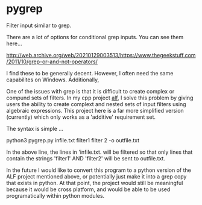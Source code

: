 # pygrep

Filter input similar to grep.

There are a lot of options for conditional grep inputs.  You can see them here...

http://web.archive.org/web/20210129003513/https://www.thegeekstuff.com/2011/10/grep-or-and-not-operators/


I find these to be generally decent.  However, I often need the same capabilites on Windows.  Additionally, 


One of the issues with grep is that it is difficult to create complex or compund sets of filters.  In my 
cpp project [alf](https://github.com/zkSNARK/alf), I solve this problem by giving users the ability to 
create complext and nested sets of input filters using algebraic expressions.  This project here is a 
far more simplified version (currently) which only works as a 'additive' requirement set.  

The syntax is simple ...

python3 pygrep.py infile.txt filter1 filter 2 -o outfile.txt

In the above line, the lines in 'infile.txt. will be filtered so that only lines that contain the strings
'filter1' AND 'filter2' will be sent to outfile.txt.


In the future I would like to convert this program to a python version of the ALF project mentioned above, 
or potentially just make it into a grep copy that exists in python. At that point, the project would still
be meaningful because it would be cross platform, and would be able to be used programatically within 
python modules. 
